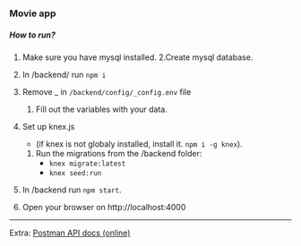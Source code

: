 ### Movie app

##### How to run?

1. Make sure you have mysql installed.
   2.Create mysql database.
2. In /backend/ run `npm i `
3. Remove \_ in `/backend/config/_config.env` file
   1. Fill out the variables with your data.
4. Set up knex.js

   - (if knex is not globaly installed, install it. `npm i -g knex`).

   1. Run the migrations from the /backend folder:
      - `knex migrate:latest`
      - `knex seed:run`

5. In /backend run `npm start`.
6. Open your browser on http://localhost:4000

---

Extra:
[Postman API docs (online)](https://documenter.getpostman.com/view/10381878/TVRoWkWp)
